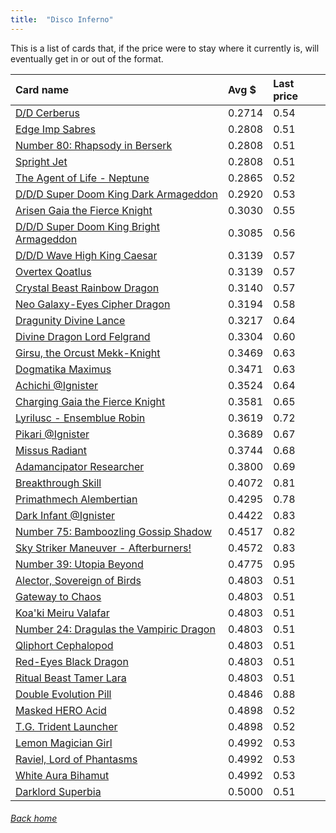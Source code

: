 ```yaml
---
title:  "Disco Inferno"
---
```


This is a list of cards that, if the price were to stay where it currently is, will eventually get in or out of the format.

| Card name | Avg $ | Last price |
| :-- | :-- | :-- |
[D/D Cerberus](https://db.ygoprodeck.com/card/?search=D/D%20Cerberus) | 0.2714 | 0.54 |
[Edge Imp Sabres](https://db.ygoprodeck.com/card/?search=Edge%20Imp%20Sabres) | 0.2808 | 0.51 |
[Number 80: Rhapsody in Berserk](https://db.ygoprodeck.com/card/?search=Number%2080:%20Rhapsody%20in%20Berserk) | 0.2808 | 0.51 |
[Spright Jet](https://db.ygoprodeck.com/card/?search=Spright%20Jet) | 0.2808 | 0.51 |
[The Agent of Life - Neptune](https://db.ygoprodeck.com/card/?search=The%20Agent%20of%20Life%20-%20Neptune) | 0.2865 | 0.52 |
[D/D/D Super Doom King Dark Armageddon](https://db.ygoprodeck.com/card/?search=D/D/D%20Super%20Doom%20King%20Dark%20Armageddon) | 0.2920 | 0.53 |
[Arisen Gaia the Fierce Knight](https://db.ygoprodeck.com/card/?search=Arisen%20Gaia%20the%20Fierce%20Knight) | 0.3030 | 0.55 |
[D/D/D Super Doom King Bright Armageddon](https://db.ygoprodeck.com/card/?search=D/D/D%20Super%20Doom%20King%20Bright%20Armageddon) | 0.3085 | 0.56 |
[D/D/D Wave High King Caesar](https://db.ygoprodeck.com/card/?search=D/D/D%20Wave%20High%20King%20Caesar) | 0.3139 | 0.57 |
[Overtex Qoatlus](https://db.ygoprodeck.com/card/?search=Overtex%20Qoatlus) | 0.3139 | 0.57 |
[Crystal Beast Rainbow Dragon](https://db.ygoprodeck.com/card/?search=Crystal%20Beast%20Rainbow%20Dragon) | 0.3140 | 0.57 |
[Neo Galaxy-Eyes Cipher Dragon](https://db.ygoprodeck.com/card/?search=Neo%20Galaxy-Eyes%20Cipher%20Dragon) | 0.3194 | 0.58 |
[Dragunity Divine Lance](https://db.ygoprodeck.com/card/?search=Dragunity%20Divine%20Lance) | 0.3217 | 0.64 |
[Divine Dragon Lord Felgrand](https://db.ygoprodeck.com/card/?search=Divine%20Dragon%20Lord%20Felgrand) | 0.3304 | 0.60 |
[Girsu, the Orcust Mekk-Knight](https://db.ygoprodeck.com/card/?search=Girsu,%20the%20Orcust%20Mekk-Knight) | 0.3469 | 0.63 |
[Dogmatika Maximus](https://db.ygoprodeck.com/card/?search=Dogmatika%20Maximus) | 0.3471 | 0.63 |
[Achichi @Ignister](https://db.ygoprodeck.com/card/?search=Achichi%20@Ignister) | 0.3524 | 0.64 |
[Charging Gaia the Fierce Knight](https://db.ygoprodeck.com/card/?search=Charging%20Gaia%20the%20Fierce%20Knight) | 0.3581 | 0.65 |
[Lyrilusc - Ensemblue Robin](https://db.ygoprodeck.com/card/?search=Lyrilusc%20-%20Ensemblue%20Robin) | 0.3619 | 0.72 |
[Pikari @Ignister](https://db.ygoprodeck.com/card/?search=Pikari%20@Ignister) | 0.3689 | 0.67 |
[Missus Radiant](https://db.ygoprodeck.com/card/?search=Missus%20Radiant) | 0.3744 | 0.68 |
[Adamancipator Researcher](https://db.ygoprodeck.com/card/?search=Adamancipator%20Researcher) | 0.3800 | 0.69 |
[Breakthrough Skill](https://db.ygoprodeck.com/card/?search=Breakthrough%20Skill) | 0.4072 | 0.81 |
[Primathmech Alembertian](https://db.ygoprodeck.com/card/?search=Primathmech%20Alembertian) | 0.4295 | 0.78 |
[Dark Infant @Ignister](https://db.ygoprodeck.com/card/?search=Dark%20Infant%20@Ignister) | 0.4422 | 0.83 |
[Number 75: Bamboozling Gossip Shadow](https://db.ygoprodeck.com/card/?search=Number%2075:%20Bamboozling%20Gossip%20Shadow) | 0.4517 | 0.82 |
[Sky Striker Maneuver - Afterburners!](https://db.ygoprodeck.com/card/?search=Sky%20Striker%20Maneuver%20-%20Afterburners!) | 0.4572 | 0.83 |
[Number 39: Utopia Beyond](https://db.ygoprodeck.com/card/?search=Number%2039:%20Utopia%20Beyond) | 0.4775 | 0.95 |
[Alector, Sovereign of Birds](https://db.ygoprodeck.com/card/?search=Alector,%20Sovereign%20of%20Birds) | 0.4803 | 0.51 |
[Gateway to Chaos](https://db.ygoprodeck.com/card/?search=Gateway%20to%20Chaos) | 0.4803 | 0.51 |
[Koa'ki Meiru Valafar](https://db.ygoprodeck.com/card/?search=Koa'ki%20Meiru%20Valafar) | 0.4803 | 0.51 |
[Number 24: Dragulas the Vampiric Dragon](https://db.ygoprodeck.com/card/?search=Number%2024:%20Dragulas%20the%20Vampiric%20Dragon) | 0.4803 | 0.51 |
[Qliphort Cephalopod](https://db.ygoprodeck.com/card/?search=Qliphort%20Cephalopod) | 0.4803 | 0.51 |
[Red-Eyes Black Dragon](https://db.ygoprodeck.com/card/?search=Red-Eyes%20Black%20Dragon) | 0.4803 | 0.51 |
[Ritual Beast Tamer Lara](https://db.ygoprodeck.com/card/?search=Ritual%20Beast%20Tamer%20Lara) | 0.4803 | 0.51 |
[Double Evolution Pill](https://db.ygoprodeck.com/card/?search=Double%20Evolution%20Pill) | 0.4846 | 0.88 |
[Masked HERO Acid](https://db.ygoprodeck.com/card/?search=Masked%20HERO%20Acid) | 0.4898 | 0.52 |
[T.G. Trident Launcher](https://db.ygoprodeck.com/card/?search=T.G.%20Trident%20Launcher) | 0.4898 | 0.52 |
[Lemon Magician Girl](https://db.ygoprodeck.com/card/?search=Lemon%20Magician%20Girl) | 0.4992 | 0.53 |
[Raviel, Lord of Phantasms](https://db.ygoprodeck.com/card/?search=Raviel,%20Lord%20of%20Phantasms) | 0.4992 | 0.53 |
[White Aura Bihamut](https://db.ygoprodeck.com/card/?search=White%20Aura%20Bihamut) | 0.4992 | 0.53 |
[Darklord Superbia](https://db.ygoprodeck.com/card/?search=Darklord%20Superbia) | 0.5000 | 0.51 |

###### [Back home](index)